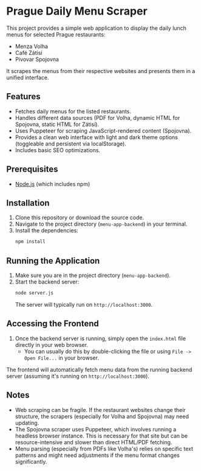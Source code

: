 # Prague Daily Menu Scraper

This project provides a simple web application to display the daily lunch menus for selected Prague restaurants:

- Menza Volha
- Café Zátisí
- Pivovar Spojovna

It scrapes the menus from their respective websites and presents them in a unified interface.

## Features

- Fetches daily menus for the listed restaurants.
- Handles different data sources (PDF for Volha, dynamic HTML for Spojovna, static HTML for Zátisí).
- Uses Puppeteer for scraping JavaScript-rendered content (Spojovna).
- Provides a clean web interface with light and dark theme options (toggleable and persistent via localStorage).
- Includes basic SEO optimizations.

## Prerequisites

- [Node.js](https://nodejs.org/) (which includes npm)

## Installation

1.  Clone this repository or download the source code.
2.  Navigate to the project directory (`menu-app-backend`) in your terminal.
3.  Install the dependencies:
    ```bash
    npm install
    ```

## Running the Application

1.  Make sure you are in the project directory (`menu-app-backend`).
2.  Start the backend server:
    ```bash
    node server.js
    ```
    The server will typically run on `http://localhost:3000`.

## Accessing the Frontend

1.  Once the backend server is running, simply open the `index.html` file directly in your web browser.
    - You can usually do this by double-clicking the file or using `File -> Open File...` in your browser.

The frontend will automatically fetch menu data from the running backend server (assuming it's running on `http://localhost:3000`).

## Notes

- Web scraping can be fragile. If the restaurant websites change their structure, the scrapers (especially for Volha and Spojovna) may need updating.
- The Spojovna scraper uses Puppeteer, which involves running a headless browser instance. This is necessary for that site but can be resource-intensive and slower than direct HTML/PDF fetching.
- Menu parsing (especially from PDFs like Volha's) relies on specific text patterns and might need adjustments if the menu format changes significantly.
